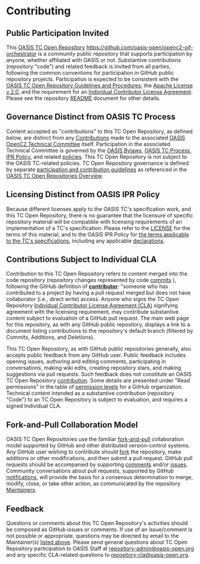 # Contributing

## <a id="openParticipation"></a>Public Participation Invited

This [OASIS TC Open Repository](https://www.oasis-open.org/resources/open-repositories) https://github.com/oasis-open/openc2-oif-orchestrator is a community public repository that supports participation by anyone, whether affiliated with OASIS or not.  Substantive contributions (repository "code") and related feedback is invited from all parties, following the common conventions for participation in GitHub public repository projects.  Participation is expected to be consistent with the [OASIS TC Open Repository Guidelines and Procedures](https://www.oasis-open.org/policies-guidelines/open-repositories), the [Apache License v 2.0](https://www.oasis-open.org/sites/www.oasis-open.org/files/Apache-LICENSE-2.0.txt), and the requirement for an [Individual Contributor License Agreement](https://cla-assistant.io/oasis-open/Open-Repo-admin).  Please see the repository [README](README.md) document for other details.

## <a id="distinctRules"></a>Governance Distinct from OASIS TC Process

Content accepted as "contributions" to this TC Open Repository, as defined below, are distinct from any [Contributions](https://www.oasis-open.org/policies-guidelines/ipr#contributions) made to the associated [OASIS OpenC2 Technical Committee](https://www.oasis-open.org/committees/openc2/) itself.  Participation in the associated Technical Committee is governed by the [OASIS Bylaws](https://www.oasis-open.org/policies-guidelines/bylaws), [OASIS TC Process](https://www.oasis-open.org/policies-guidelines/tc-process), [IPR Policy](https://www.oasis-open.org/policies-guidelines/ipr), and related [policies](https://www.oasis-open.org/policies-guidelines/). This TC Open Repository is not subject to the OASIS TC-related policies. TC Open Repository governance is defined by separate [participation and contribution guidelines](https://www.oasis-open.org/policies-guidelines/open-repositories) as referenced in the [OASIS TC Open Repositories Overview](https://www.oasis-open.org/resources/open-repositories/).

## <a id="distinctLicenses"></a>Licensing Distinct from OASIS IPR Policy

Because different licenses apply to the OASIS TC's specification work, and this TC Open Repository, there is no guarantee that the licensure of specific repository material will be compatible with licensing requirements of an implementation of a TC's specification.  Please refer to the [LICENSE](LICENSE.md) for the terms of this material, and to the OASIS IPR Policy for [the terms applicable to the TC's specifications](https://www.oasis-open.org/policies-guidelines/ipr#Non-Assertion-Mode), including any applicable [declarations](https://www.oasis-open.org/committees/openc2/ipr.php).</div>

## <a id="contributionDefined"></a>Contributions Subject to Individual CLA

<a id="openRepoContribution"></a>Contribution to this TC Open Repository refers to content merged into the code repository (repository changes represented by code [commits](https://github.com/oasis-open/openc2-oif-orchestrator/commits/master) ), following the GitHub definition of **[contributor](https://help.github.com/articles/github-glossary#contributor)**: "someone who has contributed to a project by having a pull request merged but does not have collaborator (i.e., direct write) access. Anyone who signs the TC Open Repository [Individual Contributor License Agreement (CLA)](https://cla-assistant.io/oasis-open/Open-Repo-admin) signifying agreement with the licensing requirement, may contribute substantive content subject to evaluation of a GitHub pull request. The main web page for this repository, as with any GitHub public repository, displays a link to a document listing contributions to the repository's default branch (filtered by Commits, Additions, and Deletions).

This TC Open Repository, as with GitHub public repositories generally, also accepts public feedback from any GitHub user.  Public feedback includes opening issues, authoring and editing comments, participating in conversations, making wiki edits, creating repository stars, and making suggestions via pull requests.  Such feedback does not constitute an OASIS TC Open Repository [contribution](#openRepoContribution).   Some details are presented under "Read permissions" in the table of [permission levels](https://help.github.com/articles/repository-permission-levels-for-an-organization/) for a GitHub organization. Technical content intended as a substantive contribution (repository "Code") to an TC Open Repository is subject to evaluation, and requires a signed Individual CLA.

## <a id="fork-and-pull-model"></a>Fork-and-Pull Collaboration Model

OASIS TC Open Repositories use the familiar [fork-and-pull](https://help.github.com/articles/using-pull-requests/#fork--pull") collaboration model supported by GitHub and other distributed version-control systems.  Any GitHub user wishing to contribute should [fork](https://help.github.com/articles/github-glossary/#fork) the repository, make additions or other modifications, and then submit a pull request.  GitHub pull requests should be accompanied by supporting [comments](https://help.github.com/articles/commenting-on-the-diff-of-a-pull-request/) and/or [issues](https://help.github.com/articles/about-issues/). Community conversations about pull requests, supported by GitHub [notifications](https://help.github.com/articles/about-notifications/), will provide the basis for a consensus determination to merge, modify, close, or take other action, as communicated by the repository [Maintainers](https://www.oasis-open.org/resources/open-repositories/maintainers-guide). 

## <a id="feedback"></a>Feedback

Questions or comments about this TC Open Repository's activities should be composed as GitHub issues or comments. If use of an issue/comment is not possible or appropriate, questions may be directed by email to the Maintainer(s) <a href="#currentMaintainers">listed above</a>. Please send general questions about TC Open Repository participation to OASIS Staff at repository-admin@oasis-open.org and any specific CLA-related questions to repository-cla@oasis-open.org. 
